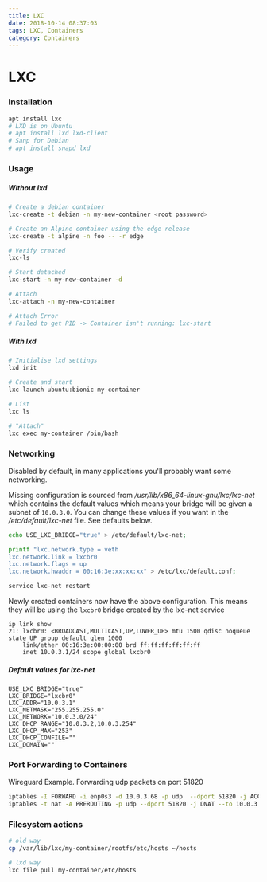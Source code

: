 ```yaml
---
title: LXC
date: 2018-10-14 08:37:03
tags: LXC, Containers
category: Containers
---
```


# LXC

### Installation
```bash
apt install lxc
# LXD is on Ubuntu
# apt install lxd lxd-client
# Sanp for Debian
# apt install snapd lxd
```

### Usage
##### Without lxd
```bash
# Create a debian container
lxc-create -t debian -n my-new-container <root password>

# Create an Alpine container using the edge release
lxc-create -t alpine -n foo -- -r edge

# Verify created
lxc-ls

# Start detached
lxc-start -n my-new-container -d

# Attach
lxc-attach -n my-new-container

# Attach Error
# Failed to get PID -> Container isn't running: lxc-start
```

##### With lxd
```bash
# Initialise lxd settings
lxd init

# Create and start
lxc launch ubuntu:bionic my-container

# List
lxc ls

# "Attach"
lxc exec my-container /bin/bash

```

### Networking
Disabled by default, in many applications you'll probably want some networking.

Missing configuration is sourced from */usr/lib/x86_64-linux-gnu/lxc/lxc-net* which contains the default values which means your bridge will be given a subnet of ```10.0.3.0```. You can change these values if you want in the */etc/default/lxc-net* file. See defaults below.

```bash
echo USE_LXC_BRIDGE="true" > /etc/default/lxc-net;

printf "lxc.network.type = veth
lxc.network.link = lxcbr0
lxc.network.flags = up
lxc.network.hwaddr = 00:16:3e:xx:xx:xx" > /etc/lxc/default.conf;

service lxc-net restart
```

Newly created containers now have the above configuration. This means they will be using the ```lxcbr0``` bridge created by the lxc-net service
 
```
ip link show
21: lxcbr0: <BROADCAST,MULTICAST,UP,LOWER_UP> mtu 1500 qdisc noqueue state UP group default qlen 1000
    link/ether 00:16:3e:00:00:00 brd ff:ff:ff:ff:ff:ff
    inet 10.0.3.1/24 scope global lxcbr0
```

##### Default values for lxc-net

```
USE_LXC_BRIDGE="true"
LXC_BRIDGE="lxcbr0"
LXC_ADDR="10.0.3.1"
LXC_NETMASK="255.255.255.0"
LXC_NETWORK="10.0.3.0/24"
LXC_DHCP_RANGE="10.0.3.2,10.0.3.254"
LXC_DHCP_MAX="253"
LXC_DHCP_CONFILE=""
LXC_DOMAIN=""
```

### Port Forwarding to Containers
Wireguard Example. Forwarding udp packets on port 51820
```bash
iptables -I FORWARD -i enp0s3 -d 10.0.3.68 -p udp  --dport 51820 -j ACCEPT -m comment --comment "Wireguard portforwarding"
iptables -t nat -A PREROUTING -p udp --dport 51820 -j DNAT --to 10.0.3.68:51820 -m comment --comment "Wireguard"
```



### Filesystem actions
```bash
# old way
cp /var/lib/lxc/my-container/rootfs/etc/hosts ~/hosts

# lxd way
lxc file pull my-container/etc/hosts
```
